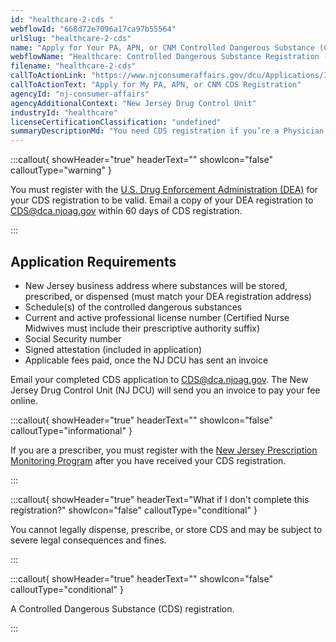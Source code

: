 ```yaml
---
id: "healthcare-2-cds "
webflowId: "668d72e7096a17ca97b55564"
urlSlug: "healthcare-2-cds"
name: "Apply for Your PA, APN, or CNM Controlled Dangerous Substance (CDS) Registration"
webflowName: "Healthcare: Controlled Dangerous Substance Registration - PA, APN, and CNM"
filename: "healthcare-2-cds"
callToActionLink: "https://www.njconsumeraffairs.gov/dcu/Applications/Initial-Application-for-Registration-for-Dispenser-Prescriber-Practitioner.pdf"
callToActionText: "Apply for My PA, APN, or CNM CDS Registration"
agencyId: "nj-consumer-affairs"
agencyAdditionalContext: "New Jersey Drug Control Unit"
industryId: "healthcare"
licenseCertificationClassification: "undefined"
summaryDescriptionMd: "You need CDS registration if you’re a Physician Assistant (PA), Advanced Practice Nurse (APN), or Certified Nurse Midwife (CNM), and you or your business prescribe or dispense Controlled Dangerous Substances."
---
```


:::callout{ showHeader="true" headerText="" showIcon="false" calloutType="warning" }

You must register with the [U.S. Drug Enforcement Administration (DEA)](https://www.deadiversion.usdoj.gov/online_forms_apps.html) for your CDS registration to be valid. Email a copy of your DEA registration to CDS@dca.njoag.gov within 60 days of CDS registration.

:::

## Application Requirements

- New Jersey business address where substances will be stored, prescribed, or dispensed (must match your DEA registration address)
- Schedule(s) of the controlled dangerous substances
- Current and active professional license number (Certified Nurse Midwives must include their prescriptive authority suffix)
- Social Security number
- Signed attestation (included in application)
- Applicable fees paid, once the NJ DCU has sent an invoice

Email your completed CDS application to [CDS@dca.njoag.gov](mailto:CDS@dca.njoag.gov). The New Jersey Drug Control Unit (NJ DCU) will send you an invoice to pay your fee online.

:::callout{ showHeader="true" headerText="" showIcon="false" calloutType="informational" }

If you are a prescriber, you must register with the [New Jersey Prescription Monitoring Program](https://www.njconsumeraffairs.gov/pmp/Pages/register.aspx)
after you have received your CDS registration.

:::

:::callout{ showHeader="true" headerText="What if I don't complete this registration?" showIcon="false" calloutType="conditional" }

You cannot legally dispense, prescribe, or store CDS and may be subject to severe legal consequences and fines.

:::

:::callout{ showHeader="true" headerText="" showIcon="false" calloutType="conditional" }

A Controlled Dangerous Substance (CDS) registration.

:::
